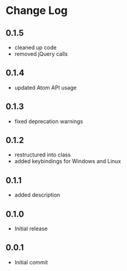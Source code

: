 # Change Log

## 0.1.5

* cleaned up code
* removed jQuery calls

## 0.1.4

* updated Atom API usage

## 0.1.3

* fixed deprecation warnings

## 0.1.2

* restructured into class
* added keybindings for Windows and Linux

## 0.1.1

* added description

## 0.1.0

* Initial release

## 0.0.1

* Initial commit